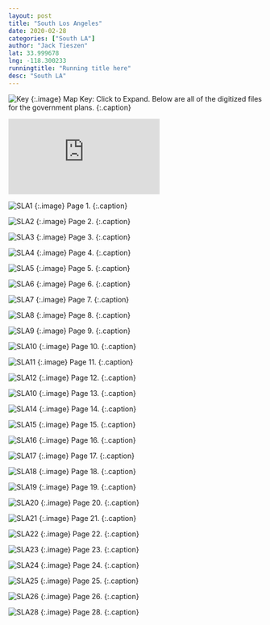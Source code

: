 ```yaml
---
layout: post
title: "South Los Angeles"
date: 2020-02-28
categories: ["South LA"]
author: "Jack Tieszen"
lat: 33.999678
lng: -118.300233
runningtitle: "Running title here"
desc: "South LA"
---
```


![Key](images/Key.jpg)
   {:.image}
Map Key: Click to Expand.
Below are all of the digitized files for the government plans.
   {:.caption}   

![Data](https://visualizela.github.io/flaneur/images/South_LA.pdf)

![SLA1](images/South_LA_Page_01.jpg)
   {:.image}
Page 1.
   {:.caption}
 
![SLA2](images//plan/South_LA_Page_02.jpg)
   {:.image}
 Page 2.
   {:.caption}

![SLA3](images//plan/South_LA_Page_03.jpg)
   {:.image}
 Page 3.
   {:.caption}
   
![SLA4](images//plan/South_LA_Page_04.jpg)
   {:.image}
 Page 4.
   {:.caption}
   
![SLA5](images//plan/South_LA_Page_05.jpg)
   {:.image}
 Page 5.
   {:.caption}

![SLA6](images//plan/South_LA_Page_06.jpg)
   {:.image}
 Page 6.
   {:.caption}

![SLA7](images//plan/South_LA_Page_07.jpg)
   {:.image}
 Page 7.
   {:.caption}

![SLA8](images//plan/South_LA_Page_08.jpg)
   {:.image}
 Page 8.
   {:.caption}

![SLA9](images//plan/South_LA_Page_09.jpg)
   {:.image}
 Page 9.
   {:.caption}

![SLA10](images//plan/South_LA_Page_10.jpg)
   {:.image}
 Page 10.
   {:.caption}

![SLA11](images//plan/South_LA_Page_11.jpg)
   {:.image}
 Page 11.
   {:.caption}

![SLA12](images//plan/South_LA_Page_12.jpg)
   {:.image}
 Page 12.
   {:.caption}

![SLA10](images//plan/South_LA_Page_13.jpg)
   {:.image}
 Page 13.
   {:.caption}
   
![SLA14](images//plan/South_LA_Page_14.jpg)
   {:.image}
 Page 14.
   {:.caption}

![SLA15](images//plan/South_LA_Page_15.jpg)
   {:.image}
 Page 15.
   {:.caption}

![SLA16](images//plan/South_LA_Page_16.jpg)
   {:.image}
 Page 16.
   {:.caption}
   
![SLA17](images//plan/South_LA_Page_17.jpg)
   {:.image}
 Page 17.
   {:.caption}

![SLA18](images//plan/South_LA_Page_18.jpg)
   {:.image}
 Page 18.
   {:.caption}

![SLA19](images//plan/South_LA_Page_19.jpg)
   {:.image}
 Page 19.
   {:.caption}

![SLA20](images//plan/South_LA_Page_20.jpg)
   {:.image}
 Page 20.
   {:.caption}

![SLA21](images//plan/South_LA_Page_21.jpg)
   {:.image}
 Page 21.
   {:.caption}

![SLA22](images//plan/South_LA_Page_22.jpg)
   {:.image}
 Page 22.
   {:.caption}
 
 ![SLA23](images//plan/South_LA_Page_23.jpg)
   {:.image}
 Page 23.
   {:.caption}

![SLA24](images//plan/South_LA_Page_24.jpg)
   {:.image}
 Page 24.
   {:.caption}

![SLA25](images//plan/South_LA_Page_25.jpg)
   {:.image}
 Page 25.
   {:.caption}

![SLA26](images//plan/South_LA_Page_26.jpg)
   {:.image}
 Page 26.
   {:.caption}
   
![SLA28](images//plan/South_LA_Page_28.jpg)
   {:.image}
 Page 28.
   {:.caption}
